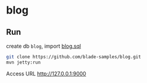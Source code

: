 # blog

## Run

create db `blog`, import [blog.sql](blog.sql)

```sh
git clone https://github.com/blade-samples/blog.git
mvn jetty:run
```

Access URL http://127.0.0.1:9000

